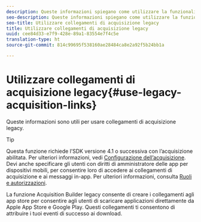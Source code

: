 ```yaml
---
description: Queste informazioni spiegano come utilizzare la funzionalità dei collegamenti di acquisizione legacy.
seo-description: Queste informazioni spiegano come utilizzare la funzionalità dei collegamenti di acquisizione legacy.
seo-title: Utilizzare collegamenti di acquisizione legacy
title: Utilizzare collegamenti di acquisizione legacy
uuid: cee84d33-e7f9-428e-89a1-83554e7f4c5e
translation-type: ht
source-git-commit: 814c99695f538160ae28484ca8e2a92f5b24bb1a

---
```



# Utilizzare collegamenti di acquisizione legacy{#use-legacy-acquisition-links}

Queste informazioni sono utili per usare collegamenti di acquisizione legacy.

>[!TIP]
>
>Questa funzione richiede l’SDK versione 4.1 o successiva con l’acquisizione abilitata. Per ulteriori informazioni, vedi  [Configurazione dell’acquisizione](/help/using/acquisition-main/t-enable-acquisition.md). Devi anche specificare gli utenti con diritti di amministratore delle app per dispositivi mobili, per consentire loro di accedere ai collegamenti di acquisizione e ai messaggi in-app. Per ulteriori informazioni, consulta [Ruoli e autorizzazioni](/help/using/gs/c-mob-roles-and-permissions.md).

La funzione Acquisition Builder legacy consente di creare i collegamenti agli app store per consentire agli utenti di scaricare applicazioni direttamente da Apple App Store e Google Play. Questi collegamenti ti consentono di attribuire i tuoi eventi di successo ai download.

